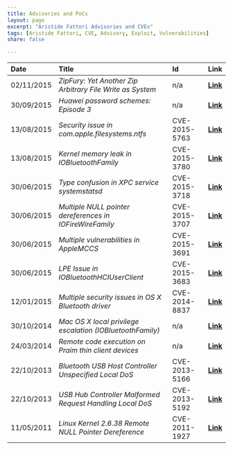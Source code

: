 ```yaml
---
title: Advisories and PoCs
layout: page
excerpt: "Aristide Fattori Advisories and CVEs"
tags: [Aristide Fattori, CVE, Advisory, Exploit, Vulnerabilities]
share: false

---
```



| Date       | Title                                                     | Id            | Link                                                                                      |
| :--------- | :-------------------------------------------------------- | :------------ | :---------------------------------------------------------------------------------        |
| 02/11/2015 | _ZipFury: Yet Another Zip Arbitrary File Write as System_ | n/a           | [**Link**](https://github.com/ud2/advisories/tree/master/android/samsung/nocve-2015-0001) |
| 30/09/2015 | _Huawei password schemes: Episode 3_                      | n/a           | [**Link**](http://blog.emaze.net/2015/09/huawei-password-schemes-episode-3.html)          |
| 13/08/2015 | _Security issue in com.apple.filesystems.ntfs_            | CVE-2015-5763 | [**Link**](https://github.com/ud2/advisories/tree/master/osx/cve-2015-5763)               |
| 13/08/2015 | _Kernel memory leak in IOBluetoothFamily_                 | CVE-2015-3780 | [**Link**](https://github.com/ud2/advisories/tree/master/osx/cve-2015-3780)               |
| 30/06/2015 | _Type confusion in XPC service systemstatsd_              | CVE-2015-3718 | [**Link**](https://github.com/ud2/advisories/tree/master/osx/cve-2015-3718)               |
| 30/06/2015 | _Multiple NULL pointer dereferences in IOFireWireFamily_  | CVE-2015-3707 | [**Link**](https://github.com/ud2/advisories/tree/master/osx/cve-2015-3707)               |
| 30/06/2015 | _Multiple vulnerabilities in AppleMCCS_                   | CVE-2015-3691 | [**Link**](https://github.com/ud2/advisories/tree/master/osx/cve-2015-3691)               |
| 30/06/2015 | _LPE Issue in IOBluetoothHCIUserClient_                   | CVE-2015-3683 | [**Link**](https://github.com/ud2/advisories/tree/master/osx/cve-2015-3683)               |
| 12/01/2015 | _Multiple security issues in OS X Bluetooth driver_       | CVE-2014-8837 | [**Link**](https://github.com/ud2/advisories/tree/master/osx/cve-2014-8837)               |
| 30/10/2014 | _Mac OS X local privilege escalation (IOBluetoothFamily)_ | n/a           | [**Link**](/mac-os-x-local-privilege-escalation/)                                         |
| 24/03/2014 | _Remote code execution on Praim thin client devices_      | n/a           | [**Link**](http://blog.emaze.net/2014/03/remote-code-execution-on-praim-thin.html)        |
| 22/10/2013 | _Bluetooth USB Host Controller Unspecified Local DoS_     | CVE-2013-5166 | [**Link**](http://www.osvdb.org/show/osvdb/98845)                                         |
| 22/10/2013 | _USB Hub Controller Malformed Request Handling Local DoS_ | CVE-2013-5192 | [**Link**](http://www.osvdb.org/show/osvdb/98871)                                         |
| 11/05/2011 | _Linux Kernel 2.6.38 Remote NULL Pointer Dereference_     | CVE-2011-1927 | [**Link**](/stuff/20110511-linux-null.txt)                                                |





